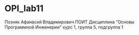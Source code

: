 # OPI_lab11
Позняк
Афанасий
Владимирович
ПОИТ
Дисциплина "Основы Программной Инженерии"
курс 1, группа 5, подгруппа 1
